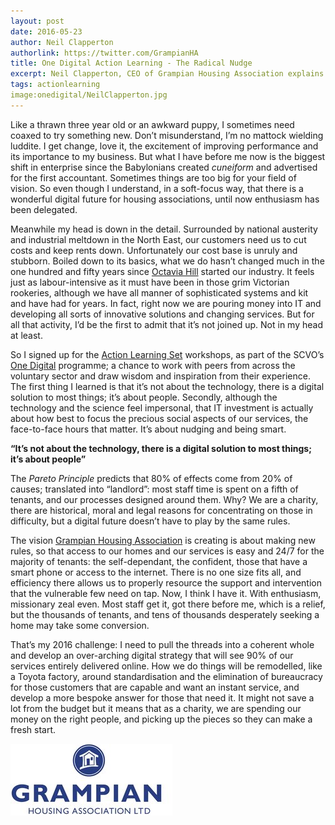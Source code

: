 ```yaml
---
layout: post
date: 2016-05-23
author: Neil Clapperton
authorlink: https://twitter.com/GrampianHA
title: One Digital Action Learning - The Radical Nudge
excerpt: Neil Clapperton, CEO of Grampian Housing Association explains the relevance of working towards organisational digital change within the third sector
tags: actionlearning
image:onedigital/NeilClapperton.jpg
---
```

Like a thrawn three year old or an awkward puppy, I sometimes need coaxed to try something new.  Don’t misunderstand,  I’m no mattock wielding luddite. I get change, love it, the excitement of improving performance and its importance to my business.  But what I have before me now is the biggest shift in enterprise since the Babylonians created _cuneiform_ and advertised for the first accountant.  Sometimes things are too big for your field of vision.  So even though I understand, in a soft-focus way, that there is a wonderful digital future for housing associations, until now enthusiasm has been delegated.

Meanwhile my head is down in the detail.  Surrounded by national austerity and industrial meltdown in the North East, our customers need us to cut costs and keep rents down.  Unfortunately our cost base is unruly and stubborn.  Boiled down to its basics, what we do hasn’t changed much in the one hundred and fifty years since [Octavia Hill](https://en.wikipedia.org/wiki/Octavia_Hill) started our industry.  It feels just as labour-intensive as it must have been in those grim Victorian rookeries, although we have all manner of sophisticated systems and kit and have had for years.  In fact, right now we are pouring money into IT and developing all sorts of innovative solutions and changing services.  But for all that activity, I’d be the first to admit that it’s not joined up.  Not in my head at least.

So I signed up for the [Action Learning Set](http://digital.scvo.org.uk/onedigital/actionlearning/) workshops, as part of the SCVO’s [One Digital](http://digital.scvo.org.uk/onedigital/) programme; a chance to work with peers from across the voluntary sector and draw wisdom and inspiration from their experience. The first thing I learned is that it’s not about the technology, there is a digital solution to most things; it’s about people.  Secondly, although the technology and the science feel impersonal, that IT investment is actually about how best to focus the precious social aspects of our services, the face-to-face hours that matter.  It’s about nudging and being smart.<br />

__“It’s not about the technology, there is a digital solution to most things; it’s about people”__

The _Pareto Principle_ predicts that 80% of effects come from 20% of causes; translated into “landlord”: most staff time is spent on a fifth of tenants, and our processes designed around them.  Why?  We are a charity, there are historical, moral and legal reasons for concentrating on those in difficulty, but a digital future doesn’t have to play by the same rules.

The vision [Grampian Housing Association](http://www.grampianhousing.co.uk/) is creating is about making new rules, so that access to our homes and our services is easy and 24/7 for the majority of tenants: the self-dependant, the confident, those that have a smart phone or access to the internet.  There is no one size fits all, and efficiency there allows us to properly resource the support and intervention that the vulnerable few need on tap.  Now, I think I have it.  With enthusiasm, missionary zeal even.  Most staff get it, got there before me, which is a relief, but the thousands of tenants, and tens of thousands desperately seeking a home may take some conversion.

That’s my 2016 challenge: I need to pull the threads into a coherent whole and develop an over-arching digital strategy that will see 90% of our services entirely delivered online.  How we do things will be remodelled, like a Toyota factory, around standardisation and the elimination of bureaucracy for those customers that are capable and want an instant service, and develop a more bespoke answer for those that need it.  It might not save a lot from the budget but it means that as a charity, we are spending our money on the right people, and picking up the pieces so they can make a fresh start.

![Grampian Housing Association](/images/onedigital/grampian_housing_association.jpg)
